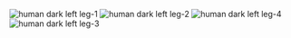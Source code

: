 ![human dark left leg-1](human_dark_left_leg-1.png)
![human dark left leg-2](human_dark_left_leg-2.png)
![human dark left leg-4](human_dark_left_leg-4.png)
![human dark left leg-3](human_dark_left_leg-3.png)

